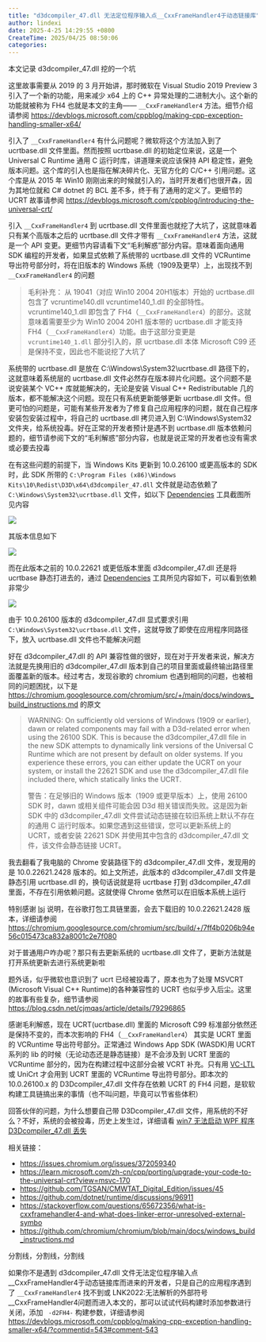 ```yaml
---
title: "d3dcompiler_47.dll 无法定位程序输入点__CxxFrameHandler4于动态链接库"
author: lindexi
date: 2025-4-25 14:29:55 +0800
CreateTime: 2025/04/25 08:50:06
categories: 
---
```


本文记录 d3dcompiler_47.dll 挖的一个坑

<!--more-->


<!-- CreateTime:2025/04/25 08:50:06 -->

<!-- 发布 -->
<!-- 博客 -->

这里故事需要从 2019 的 3 月开始讲，那时微软在 Visual Studio 2019 Preview 3 引入了一个新的功能，用来减少 x64 上的 C++ 异常处理的二进制大小。这个新的功能就被称为 FH4 也就是本文的主角—— `__CxxFrameHandler4` 方法。细节介绍请参阅 <https://devblogs.microsoft.com/cppblog/making-cpp-exception-handling-smaller-x64/>

引入了 `__CxxFrameHandler4` 有什么问题呢？微软将这个方法加入到了 ucrtbase.dll 文件里面。然而按照 ucrtbase.dll 的初始定位来说，这是一个 Universal C Runtime 通用 C 运行时库，讲道理来说应该保持 API 稳定性，避免版本问题。这个库的引入也是指在解决碎片化、无官方化的 C/C++ 引用问题。这个库是从 2015 年 Win10 刚刚出来的时候就引入的，当时开发者们也很开森，因为其地位就和 C# dotnet 的 BCL 差不多，终于有了通用的定义了。更细节的 UCRT 故事请参阅 <https://devblogs.microsoft.com/cppblog/introducing-the-universal-crt/>

引入 `__CxxFrameHandler4` 到 ucrtbase.dll 文件里面也就挖了大坑了，这就意味着只有某个高版本之后的 ucrtbase.dll 文件才带有 `__CxxFrameHandler4` 方法，这就是一个 API 变更。更细节内容请看下文“毛利解惑”部分内容。意味着面向通用 SDK 编程的开发者，如果显式依赖了系统带的 ucrtbase.dll 文件的 VCRuntime 导出符号部分时，将在旧版本的 Windows 系统（1909及更早）上，出现找不到 `__CxxFrameHandler4` 的问题

> 毛利补充： 从 19041（对应 Win10 2004 20H1版本）开始的 ucrtbase.dll 包含了 vcruntime140.dll vcruntime140_1.dll 的全部特性。vcruntime140_1.dll 即包含了 FH4（`__CxxFrameHandler4`）的部分。这就意味着需要至少为 Win10 2004 20H1 版本带的 ucrtbase.dll 才能支持 FH4（`__CxxFrameHandler4`）功能。由于这部分变更是 `vcruntime140_1.dll` 部分引入的，原 ucrtbase.dll 本体 Microsoft C99 还是保持不变，因此也不能说挖了大坑了

系统带的 ucrtbase.dll 是放在 C:\Windows\System32\ucrtbase.dll 路径下的，这就意味着系统层的 ucrtbase.dll 文件必然存在版本碎片化问题。这个问题不是说安装某个 VC++ 库就能解决的，无论是安装 Visual C++ Redistributable 几的版本，都不能解决这个问题。现在只有系统更新能够更新 ucrtbase.dll 文件。但更可怕的问题是，可能有某些开发者为了修复自己应用程序的问题，就在自己程序安装包安装过程中，将自己的 ucrtbase.dll 拷贝进入到 C:\Windows\System32 文件夹，给系统投毒。好在正常的开发者预计是遇不到 ucrtbase.dll 版本依赖问题的，细节请参阅下文的“毛利解惑”部分内容，也就是说正常的开发者也没有需求或必要去投毒

在有这些问题的前提下，当 Windows Kits 更新到 10.0.26100 或更高版本的 SDK 时，此 SDK 所带的 `C:\Program Files (x86)\Windows Kits\10\Redist\D3D\x64\d3dcompiler_47.dll` 文件就是动态依赖了 `C:\Windows\System32\ucrtbase.dll` 文件，如以下 [Dependencies](https://github.com/lucasg/Dependencies) 工具截图所见内容

<!-- ![](image/d3dcompiler_47.dll 无法定位程序输入点__CxxFrameHandler4于动态链接库/d3dcompiler_47.dll 无法定位程序输入点__CxxFrameHandler4于动态链接库0.png) -->
![](http://cdn.lindexi.site/lindexi%2F20254242041447564.jpg)

其版本信息如下

<!-- ![](image/d3dcompiler_47.dll 无法定位程序输入点__CxxFrameHandler4于动态链接库/d3dcompiler_47.dll 无法定位程序输入点__CxxFrameHandler4于动态链接库2.png) -->
![](http://cdn.lindexi.site/lindexi%2F2025424204655417.jpg)

而在此版本之前的 10.0.22621 或更低版本里面 d3dcompiler_47.dll 还是将 ucrtbase 静态打进去的，通过 [Dependencies](https://github.com/lucasg/Dependencies) 工具所见内容如下，可以看到依赖非常少

<!-- ![](image/d3dcompiler_47.dll 无法定位程序输入点__CxxFrameHandler4于动态链接库/d3dcompiler_47.dll 无法定位程序输入点__CxxFrameHandler4于动态链接库1.png) -->
![](http://cdn.lindexi.site/lindexi%2F20254242046195997.jpg)

由于 10.0.26100 版本的 d3dcompiler_47.dll 显式要求引用 `C:\Windows\System32\ucrtbase.dll` 文件，这就导致了即使在应用程序同路径下，放入 ucrtbase.dll 文件也不能解决问题

好在 d3dcompiler_47.dll 的 API 兼容性做的很好，现在对于开发者来说，解决方法就是先换用旧的 d3dcompiler_47.dll 版本到自己的项目里面或最终输出路径里面覆盖新的版本。经过考古，发现谷歌的 chromium 也遇到相同的问题，也被相同的问题困扰，以下是 <https://chromium.googlesource.com/chromium/src/+/main/docs/windows_build_instructions.md> 的原文

> WARNING: On sufficiently old versions of Windows (1909 or earlier), dawn or related components may fail with a D3d-related error when using the 26100 SDK. This is because the d3dcompiler_47.dll file in the new SDK attempts to dynamically link versions of the Universal C Runtime which are not present by default on older systems. If you experience these errors, you can either update the UCRT on your system, or install the 22621 SDK and use the d3dcompiler_47.dll file included there, which statically links the UCRT.
>
> 警告：在足够旧的 Windows 版本（1909 或更早版本）上，使用 26100 SDK 时，dawn 或相关组件可能会因 D3d 相关错误而失败。这是因为新 SDK 中的 d3dcompiler_47.dll 文件尝试动态链接在较旧系统上默认不存在的通用 C 运行时版本。如果您遇到这些错误，您可以更新系统上的 UCRT，或者安装 22621 SDK 并使用其中包含的 d3dcompiler_47.dll 文件，该文件会静态链接 UCRT。

我去翻看了我电脑的 Chrome 安装路径下的 d3dcompiler_47.dll 文件，发现用的是 10.0.22621.2428 版本的。如上文所述，此版本的 d3dcompiler_47.dll 文件是静态引用 ucrtbase.dll 的，换句话说就是将 ucrtbase 打到 d3dcompiler_47.dll 里面，不存在引用依赖问题。这就使得 Chrome 依然可以在旧版本系统上运行

特别感谢 [lsj](https://blog.sdlsj.net/ ) 说明，在谷歌打包工具链里面，会去下载旧的 10.0.22621.2428 版本，详细请参阅 <https://chromium.googlesource.com/chromium/src/build/+/7ff4b0206b94e56c015473ca832a8001c2e7f080>

对于普通用户咋办呢？那只有去更新系统的 ucrtbase.dll 文件了，更新方法就是打开系统更新去进行系统更新啦

题外话，似乎微软也意识到了 ucrt 已经被投毒了，原本也为了处理 MSVCRT (Microsoft Visual C++ Runtime)的各种兼容性的 UCRT 也似乎步入后尘。这里的故事有些复杂，细节请参阅 <https://blog.csdn.net/cjmqas/article/details/79296865>

感谢毛利解惑，现在 UCRT(ucrtbase.dll) 里面的 Microsoft C99 标准部分依然还是保持不变的，而本次影响的 FH4（`__CxxFrameHandler4`） 其实是 UCRT 里面的 VCRuntime 导出符号部分。正常通过 Windows App SDK (WASDK)用 UCRT 系列的 lib 的时候（无论动态还是静态链接）是不会涉及到 UCRT 里面的 VCRuntime 部分的，因为在构建过程中这部分会被 VCRT 补充。只有用 [VC-LTL](https://github.com/Chuyu-Team/VC-LTL5/blob/master/Readme.osc.md) 或 UniCrt 才会用到 UCRT 里面的 VCRuntime 导出符号部分。即本次的 10.0.26100.x 的 D3Dcompiler_47.dll 文件存在依赖 UCRT 的 FH4 问题，是软软构建工具链搞出来的事情（也不叫问题，毕竟可以节省些体积）

回答伙伴的问题，为什么想要自己带 D3Dcompiler_47.dll 文件，用系统的不好么？不好，系统的会被投毒，历史上发生过，详细请看 [win7 无法启动 WPF 程序 D3Dcompiler_47.dll 丢失](https://blog.lindexi.com/post/win7-%E6%97%A0%E6%B3%95%E5%90%AF%E5%8A%A8-WPF-%E7%A8%8B%E5%BA%8F-D3Dcompiler_47.dll-%E4%B8%A2%E5%A4%B1.html )

相关链接：

- https://issues.chromium.org/issues/372059340
- https://learn.microsoft.com/zh-cn/cpp/porting/upgrade-your-code-to-the-universal-crt?view=msvc-170
- https://github.com/TGSAN/CMWTAT_Digital_Edition/issues/45
- https://github.com/dotnet/runtime/discussions/96911
- https://stackoverflow.com/questions/65672356/what-is-cxxframehandler4-and-what-does-linker-error-unresolved-external-symbo
- https://github.com/chromium/chromium/blob/main/docs/windows_build_instructions.md

分割线，分割线，分割线

如果你不是遇到 d3dcompiler_47.dll 文件无法定位程序输入点__CxxFrameHandler4于动态链接库而进来的开发者，只是自己的应用程序遇到了 `__CxxFrameHandler4` 找不到或 LNK2022:无法解析的外部符号__CxxFrameHandler4问题而进入本文的，那可以试试代码构建时添加参数进行关闭，添加 ` -d2FH4-` 构建参数，详细请参阅 <https://devblogs.microsoft.com/cppblog/making-cpp-exception-handling-smaller-x64/?commentid=543#comment-543>
